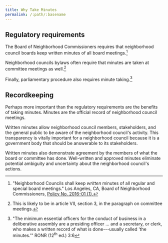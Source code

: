 ```yaml
---
title: Why Take Minutes
permalink: /:path/:basename
---
```


## Regulatory requirements

The Board
of Neighborhood Commissioners
requires that
neighborhood council boards
keep written minutes
of all board meetings.[^bonc201601]

Neighborhood councils bylaws
often require
that minutes are taken
at committee meetings as well.[^bylawscommitteeminutes]

Finally, parliamentary procedure
also requires
minute taking.[^ronr36]

[^bonc201601]:
      "Neighborhood Councils shall
      keep _written_ minutes
      of all regular and special
      board meetings."
      Los Angeles, CA,
      Board of Neighborhood Commissioners,
      [Policy No. 2016-01 (1),](https://empowerla.org/wp-content/uploads/2019/03/Amended-Minutes-Policy-Resolution1-03.18.19.pdf)

[^bylawscommitteeminutes]:
    This is likely to be
    in article VII, section 3,
    in the paragraph
    on committee meetings.


[^ronr36]:
    "The minimum essential officers
    for the conduct
    of business
    in a deliberative assembly are
    a presiding officer ...
    and a secretary, or clerk,
    who makes a written record
    of what is done---usually
    called 'the minutes.'"
    RONR (12<sup>th</sup>&nbsp;ed.) 3:6

## Recordkeeping

Perhaps more important
than the regulatory requirements
are the benefits
of taking minutes.
Minutes are
the official record
of neighborhood council meetings.

Written minutes allow
neighborhood council members, stakeholders,
and the general public
to be aware
of the neighborhood council's activity.
This transparency is
vitally important
for a neighborhood council
because it is
a government body
that should be answerable
to its stakeholders.

Written minutes also
demonstrate agreement
by the members
of what
the board or committee
has done.
Well-written and approved minutes eliminate
potential ambiguity
and uncertainty
about the neighborhood council's actions.
